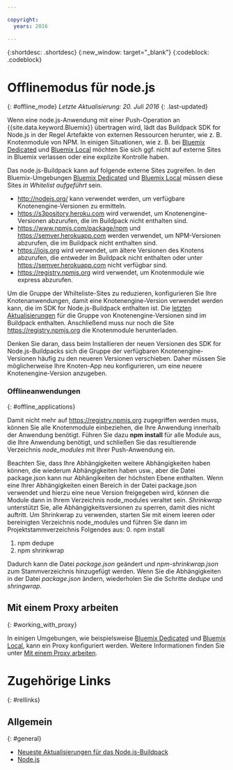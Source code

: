 ```yaml
---

copyright:
  years: 2016

---
```


{:shortdesc: .shortdesc}
{:new_window: target="_blank"}
{:codeblock: .codeblock}


# Offlinemodus für node.js
{: #offline_mode}
*Letzte Aktualisierung: 20. Juli 2016*
{: .last-updated}

Wenn eine node.js-Anwendung mit einer Push-Operation an {{site.data.keyword.Bluemix}} übertragen wird, lädt das Buildpack SDK for Node.js in der Regel Artefakte von externen Ressourcen herunter, wie z. B. Knotenmodule von NPM. In einigen Situationen, wie z. B. bei [Bluemix Dedicated](../../dedicated/index.html#dedicated) und [Bluemix Local](../../local/index.html#local) möchten Sie sich ggf. nicht auf externe Sites in Bluemix verlassen oder eine explizite Kontrolle haben.  

Das node.js-Buildpack kann auf folgende externe Sites zugreifen. In den Bluemix-Umgebungen [Bluemix Dedicated](../../dedicated/index.html#dedicated) und [Bluemix Local](../../local/index.html#local) müssen diese Sites *in Whitelist aufgeführt* sein. 

* http://nodejs.org/ kann verwendet werden, um verfügbare Knotenengine-Versionen zu ermitteln.
* https://s3pository.heroku.com wird verwendet, um Knotenengine-Versionen abzurufen, die im Buildpack nicht enthalten sind.
*  https://www.npmjs.com/package/npm und https://semver.herokuapp.com werden verwendet, um NPM-Versionen abzurufen, die im Buildpack nicht enthalten sind.
* https://iojs.org wird verwendet, um ältere Versionen des Knotens abzurufen, die entweder im Buildpack nicht enthalten oder unter https://semver.herokuapp.com nicht verfügbar sind.
* https://registry.npmjs.org wird verwendet, um Knotenmodule wie express abzurufen.

Um die Gruppe der Whilteliste-Sites zu reduzieren, konfigurieren Sie Ihre Knotenanwendungen, damit eine Knotenengine-Version verwendet werden kann, die im SDK for Node.js-Buildpack enthalten ist. Die [letzten Aktualisierungen](./updates.html) für die Gruppe von Knotenengine-Versionen sind im Buildpack enthalten. Anschließend muss nur noch die Site https://registry.npmjs.org die Knotenmodule herunterladen.

Denken Sie daran, dass beim Installieren der neuen Versionen des SDK for Node.js-Buildpacks sich die Gruppe der verfügbaren Knotenengine-Versionen häufig zu den neueren Versionen verschieben. Daher müssen Sie möglicherweise Ihre Knoten-App neu konfigurieren, um eine neuere Knotenengine-Version anzugeben.


### Offlineanwendungen
{: #offline_applications}

Damit nicht mehr auf https://registry.npmjs.org zugegriffen werden muss, können Sie alle Knotenmodule einbeziehen, die Ihre Anwendung innerhalb der Anwendung benötigt. Führen Sie dazu **npm install** für alle Module aus, die Ihre Anwendung benötigt, und schließen Sie das resultierende Verzeichnis *node_modules* mit Ihrer Push-Anwendung ein.

Beachten Sie, dass Ihre Abhängigkeiten weitere Abhängigkeiten haben können, die wiederum Abhängigkeiten haben usw., aber die Datei package.json kann nur Abhängikeiten der höchsten Ebene enthalten. Wenn eine Ihrer Abhängigkeiten einen Bereich in der Datei package.json verwendet und hierzu eine neue Version freigegeben wird, können die Module dann in Ihrem Verzeichnis node_modules veraltet sein. *Shrinkwrap* unterstützt Sie, alle Abhängigkeitsversionen zu sperren, damit dies nicht auftritt. Um Shrinkwrap zu verwenden, starten Sie mit einem leeren oder bereinigten Verzeichnis node_modules und führen Sie dann im Projektstammverzeichnis Folgendes aus:
0. npm install
1. npm dedupe
2. npm shrinkwrap

Dadurch kann die Datei *package.json* geändert und *npm-shrinkwrap.json* zum Stammverzeichnis hinzugefügt werden.
Wenn Sie die Abhängigkeiten in der Datei *package.json* ändern, wiederholen Sie die Schritte *dedupe* und *shringwrap*.

## Mit einem Proxy arbeiten
{: #working_with_proxy}

In einigen Umgebungen, wie beispielsweise [Bluemix Dedicated](../../dedicated/index.html#dedicated) und [Bluemix Local](../../local/index.html#local), kann ein Proxy konfiguriert werden. Weitere Informationen finden Sie unter [Mit einem Proxy arbeiten](../../manageapps/workingWithProxy.html).

# Zugehörige Links
{: #rellinks}
## Allgemein
{: #general}
* [Neueste Aktualisierungen für das Node.js-Buildpack](../../runtimes/nodejs/updates.html)
* [Node.js](https://nodejs.org)
